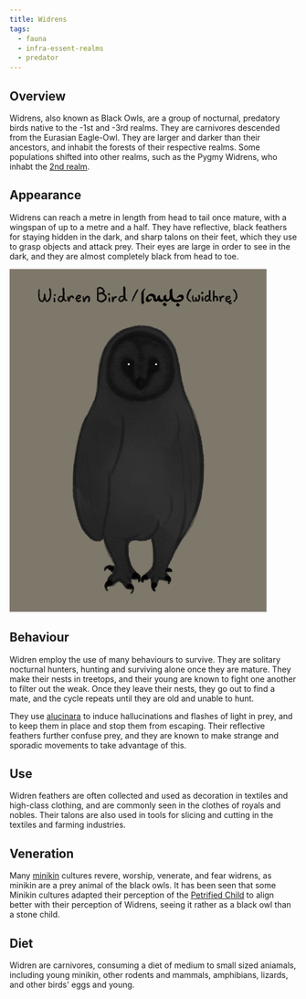 ```yaml
---
title: Widrens
tags:
  - fauna
  - infra-essent-realms
  - predator
---
```

## Overview
Widrens, also known as Black Owls, are a group of nocturnal, predatory birds native to the -1st and -3rd realms. They are carnivores descended from the Eurasian Eagle-Owl. They are larger and darker than their ancestors, and inhabit the forests of their respective realms. Some populations shifted into other realms, such as the Pygmy Widrens, who inhabt the [2nd realm](lore/2nd-realm.md).
## Appearance
Widrens can reach a metre in length from head to tail once mature, with a wingspan of up to a metre and a half. They have reflective, black feathers for staying hidden in the dark, and sharp talons on their feet, which they use to grasp objects and attack prey. Their eyes are large in order to see in the dark, and they are almost completely black from head to toe.

![](images/widren-bird.png)
## Behaviour
Widren employ the use of many behaviours to survive. They are solitary nocturnal hunters, hunting and surviving alone once they are mature. They make their nests in treetops, and their young are known to fight one another to filter out the weak. Once they leave their nests, they go out to find a mate, and the cycle repeats until they are old and unable to hunt.

They use [alucinara](lore/cosmology/alucinara.md) to induce hallucinations and flashes of light in prey, and to keep them in place and stop them from escaping. Their reflective feathers further confuse prey, and they are known to make strange and sporadic movements to take advantage of this.
## Use
Widren feathers are often collected and used as decoration in textiles and high-class clothing, and are commonly seen in the clothes of royals and nobles. Their talons are also used in tools for slicing and cutting in the textiles and farming industries.
## Veneration
Many [minikin](fauna/minikin.md) cultures revere, worship, venerate, and fear widrens, as minikin are a prey animal of the black owls. It has been seen that some Minikin cultures adapted their perception of the [Petrified Child](lore/cosmology/celestial-beings/the-petrified-child.md) to align better with their perception of Widrens, seeing it rather as a black owl than a stone child.
## Diet
Widren are carnivores, consuming a diet of medium to small sized aniamals, including young minikin, other rodents and mammals, amphibians, lizards, and other birds' eggs and young.
